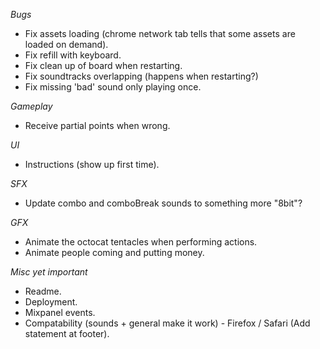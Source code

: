 *Bugs*
- Fix assets loading (chrome network tab tells that some assets are loaded on demand).
- Fix refill with keyboard.
- Fix clean up of board when restarting.
- Fix soundtracks overlapping (happens when restarting?)
- Fix missing 'bad' sound only playing once.

*Gameplay*
- Receive partial points when wrong.

*UI*
- Instructions (show up first time).

*SFX*
- Update combo and comboBreak sounds to something more "8bit"?

*GFX*
- Animate the octocat tentacles when performing actions.
- Animate people coming and putting money.

*Misc yet important*
- Readme.
- Deployment.
- Mixpanel events.
- Compatability (sounds + general make it work) - Firefox / Safari (Add statement at footer).
